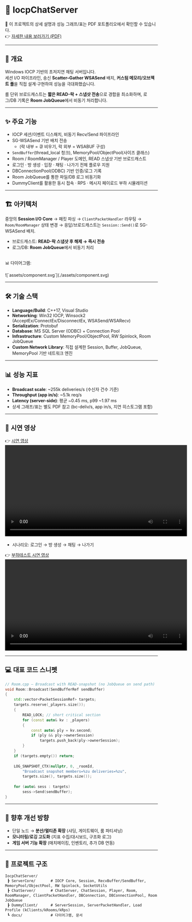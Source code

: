 # 📨 IocpChatServer

📑 이 프로젝트의 상세 설명과 성능 그래프/표는 PDF 포트폴리오에서 확인할 수 있습니다.  
👉 [자세한 내용 보러가기 (PDF)](./assets/IocpChatServer_Portfolio.pdf)

---

## 📌 개요
Windows IOCP 기반의 초저지연 채팅 서버입니다.  
세션 I/O 파이프라인, 송신 **Scatter–Gather WSASend** 배치, **커스텀 메모리/오브젝트 풀**을 직접 설계·구현하여 성능을 극대화했습니다.  

룸 단위 브로드캐스트는 **짧은 READ-락 + 스냅샷 전송**으로 경합을 최소화하며, 로그/DB 기록은 **Room JobQueue**에서 비동기 처리합니다.  

---

## ✨ 주요 기능
- IOCP 세션/이벤트 디스패치, 비동기 Recv/Send 파이프라인  
- SG-WSASend 기반 배치 전송  
  - (락 내부 = 큐 비우기, 락 외부 = WSABUF 구성)  
- `SendBuffer`(thread_local 청크), MemoryPool/ObjectPool(사이즈 클래스)  
- Room / RoomManager / Player 도메인, READ 스냅샷 기반 브로드캐스트  
- 로그인 · 방 생성 · 입장 · 채팅 · 나가기 전체 플로우 지원  
- DBConnectionPool(ODBC) 기반 인증/로그 기록  
- Room JobQueue를 통한 파일/DB 로그 비동기화  
- DummyClient를 활용한 동시 접속 · RPS · 메시지 페이로드 부하 시뮬레이션  

---

## 🏗 아키텍처
중앙의 **Session I/O Core** → 패킷 파싱 → `ClientPacketHandler` 라우팅 → `Room/RoomManager` 상태 변경 → 응답/브로드캐스트는 `Session::Send()`로 SG-WSASend 배치.  

- 브로드캐스트: **READ-락 스냅샷 후 해제 → 즉시 전송**  
- 로그/DB: **Room JobQueue**에서 비동기 처리  
<br>
📊 다이어그램: <br><br>
![`assets/component.svg`](./assets/component.svg)  

---

## 🛠 기술 스택
- **Language/Build**: C++17, Visual Studio  
- **Networking**: Win32 IOCP, Winsock2 (AcceptEx/ConnectEx/DisconnectEx, WSASend/WSARecv)  
- **Serialization**: Protobuf  
- **Database**: MS SQL Server (ODBC) + Connection Pool  
- **Infrastructure**: Custom MemoryPool/ObjectPool, RW Spinlock, Room JobQueue  
- **Custom Network Library**: 직접 설계한 Session, Buffer, JobQueue, MemoryPool 기반 네트워크 엔진  

---

## 📊 성능 지표
- **Broadcast scale**: ~255k deliveries/s (수신자 건수 기준)  
- **Throughput (app in/s)**: ~5.1k req/s  
- **Latency (server-side)**: 평균 ~0.45 ms, p99 ~1.97 ms  
- 상세 그래프/표는 별도 PDF 참고 (bc-deliv/s, app in/s, 지연 히스토그램 포함)  

---

## 🎥 시연 영상
👉 [시연 영상](./assets/test.mp4)  
<video src="./assets/test.mp4" controls width="600"></video>
- 시나리오: 로그인 → 방 생성 → 채팅 → 나가기  

👉 [부하테스트 시연 영상](./assets/LoadTest.mp4)  
<video src="./assets/LoadTest.mp4" controls width="600"></video>

---

## 💻 대표 코드 스니펫
```cpp
// Room.cpp — Broadcast with READ-snapshot (no JobQueue on send path)
void Room::Broadcast(SendBufferRef sendBuffer)
{
    std::vector<PacketSessionRef> targets;
    targets.reserve(_players.size());
    {
        READ_LOCK; // short critical section
        for (const auto& kv : _players)
        {
            const auto& ply = kv.second;
            if (ply && ply->ownerSession)
                targets.push_back(ply->ownerSession);
        }
    }
    if (targets.empty()) return;

    LOG_SNAPSHOT_CTX(nullptr, 0, _roomId,
        "Broadcast snapshot members=%zu deliveries=%zu",
        targets.size(), targets.size());

    for (auto& sess : targets)
        sess->Send(sendBuffer);
}
````

---

## 🔮 향후 개선 방향

* 단일 노드 → **분산/멀티존 확장** (샤딩, 게이트웨이, 룸 파티셔닝)
* **모니터링/로깅 고도화** (지표 수집/대시보드, 구조화 로그)
* **게임 서버 기능 확장** (매치메이킹, 인벤토리, 추가 DB 연동)

---

## 📂 프로젝트 구조

```
IocpChatServer/
 ┣ ServerCore/       # IOCP Core, Session, RecvBuffer/SendBuffer, MemoryPool/ObjectPool, RW Spinlock, SocketUtils
 ┣ ChatServer/       # ChatServer, ChatSession, Player, Room, RoomManager, ClientPacketHandler, DBConnection, DBConnectionPool, Room JobQueue
 ┣ DummyClient/      # ServerSession, ServerPacketHandler, Load Profile (kClients/kRooms/kRps)
 ┗ docs/             # 다이어그램, 문서
```
